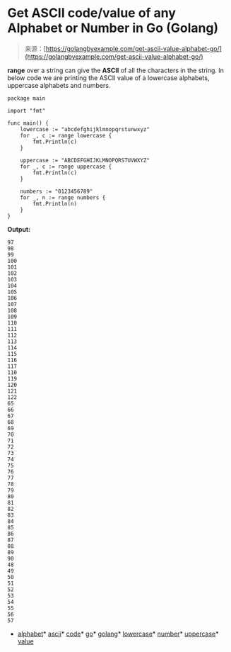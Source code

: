 <!--yml
category: 未分类
date: 2024-10-13 06:17:42
-->

# Get ASCII code/value of any Alphabet or Number in Go (Golang)

> 来源：[https://golangbyexample.com/get-ascii-value-alphabet-go/](https://golangbyexample.com/get-ascii-value-alphabet-go/)

**range** over a string can give the **ASCII** of all the characters in the string. In below code we are printing the ASCII value of a lowercase alphabets, uppercase alphabets and numbers.

```
package main

import "fmt"

func main() {
    lowercase := "abcdefghijklmnopqrstunwxyz"
    for _, c := range lowercase {
        fmt.Println(c)
    }

    uppercase := "ABCDEFGHIJKLMNOPQRSTUVWXYZ"
    for _, c := range uppercase {
        fmt.Println(c)
    }

    numbers := "0123456789"
    for _, n := range numbers {
        fmt.Println(n)
    }
}
```

**Output:**

```
97
98
99
100
101
102
103
104
105
106
107
108
109
110
111
112
113
114
115
116
117
110
119
120
121
122
65
66
67
68
69
70
71
72
73
74
75
76
77
78
79
80
81
82
83
84
85
86
87
88
89
90
48
49
50
51
52
53
54
55
56
57
```

*   [alphabet](https://golangbyexample.com/tag/alphabet/)*   [ascii](https://golangbyexample.com/tag/ascii/)*   [code](https://golangbyexample.com/tag/code/)*   [go](https://golangbyexample.com/tag/go/)*   [golang](https://golangbyexample.com/tag/golang/)*   [lowercase](https://golangbyexample.com/tag/lowercase/)*   [number](https://golangbyexample.com/tag/number/)*   [uppercase](https://golangbyexample.com/tag/uppercase/)*   [value](https://golangbyexample.com/tag/value/)